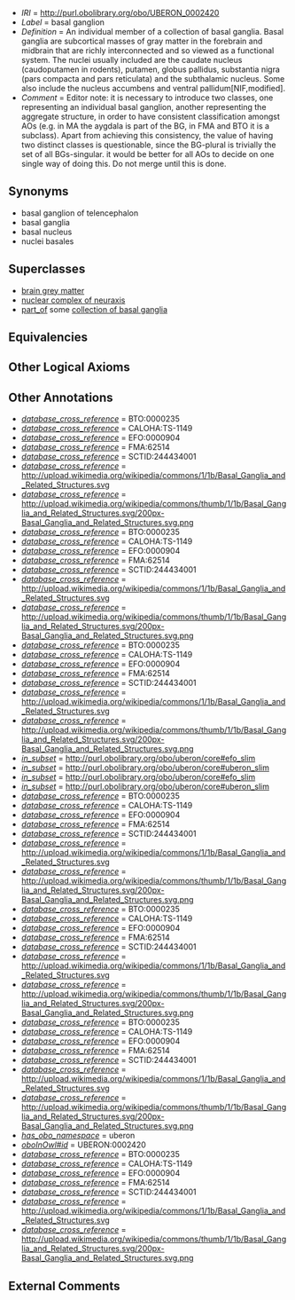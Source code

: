  * *IRI* = http://purl.obolibrary.org/obo/UBERON_0002420
 * *Label* = basal ganglion
 * *Definition* = An individual member of a collection of basal ganglia. Basal ganglia are subcortical masses of gray matter in the forebrain and midbrain that are richly interconnected and so viewed as a functional system. The nuclei usually included are the caudate nucleus (caudoputamen in rodents), putamen, globus pallidus, substantia nigra (pars compacta and pars reticulata) and the subthalamic nucleus. Some also include the nucleus accumbens and ventral pallidum[NIF,modified].
 * *Comment* = Editor note: it is necessary to introduce two classes, one representing an individual basal ganglion, another representing the aggregate structure, in order to have consistent classification amongst AOs (e.g. in MA the aygdala is part of the BG, in FMA and BTO it is a subclass). Apart from achieving this consistency, the value of having two distinct classes is questionable, since the BG-plural is trivially the set of all BGs-singular.  it would be better for all AOs to decide on one single way of doing this. Do not merge until this is done.

## Synonyms

 * basal ganglion of telencephalon
 * basal ganglia
 * basal nucleus
 * nuclei basales

## Superclasses

 * [brain grey matter](../../UBERON/28/UBERON_0003528.md)
 * [nuclear complex of neuraxis](../../UBERON/45/UBERON_0007245.md)
 * [part_of](../../BFO/50/BFO_0000050.md) some [collection of basal ganglia](../../UBERON/11/UBERON_0010011.md)

## Equivalencies


## Other Logical Axioms


## Other Annotations

 * *[database_cross_reference](../../ef/oboInOwl#hasDbXref.md)* = BTO:0000235
 * *[database_cross_reference](../../ef/oboInOwl#hasDbXref.md)* = CALOHA:TS-1149
 * *[database_cross_reference](../../ef/oboInOwl#hasDbXref.md)* = EFO:0000904
 * *[database_cross_reference](../../ef/oboInOwl#hasDbXref.md)* = FMA:62514
 * *[database_cross_reference](../../ef/oboInOwl#hasDbXref.md)* = SCTID:244434001
 * *[database_cross_reference](../../ef/oboInOwl#hasDbXref.md)* = http://upload.wikimedia.org/wikipedia/commons/1/1b/Basal_Ganglia_and_Related_Structures.svg
 * *[database_cross_reference](../../ef/oboInOwl#hasDbXref.md)* = http://upload.wikimedia.org/wikipedia/commons/thumb/1/1b/Basal_Ganglia_and_Related_Structures.svg/200px-Basal_Ganglia_and_Related_Structures.svg.png
 * *[database_cross_reference](../../ef/oboInOwl#hasDbXref.md)* = BTO:0000235
 * *[database_cross_reference](../../ef/oboInOwl#hasDbXref.md)* = CALOHA:TS-1149
 * *[database_cross_reference](../../ef/oboInOwl#hasDbXref.md)* = EFO:0000904
 * *[database_cross_reference](../../ef/oboInOwl#hasDbXref.md)* = FMA:62514
 * *[database_cross_reference](../../ef/oboInOwl#hasDbXref.md)* = SCTID:244434001
 * *[database_cross_reference](../../ef/oboInOwl#hasDbXref.md)* = http://upload.wikimedia.org/wikipedia/commons/1/1b/Basal_Ganglia_and_Related_Structures.svg
 * *[database_cross_reference](../../ef/oboInOwl#hasDbXref.md)* = http://upload.wikimedia.org/wikipedia/commons/thumb/1/1b/Basal_Ganglia_and_Related_Structures.svg/200px-Basal_Ganglia_and_Related_Structures.svg.png
 * *[database_cross_reference](../../ef/oboInOwl#hasDbXref.md)* = BTO:0000235
 * *[database_cross_reference](../../ef/oboInOwl#hasDbXref.md)* = CALOHA:TS-1149
 * *[database_cross_reference](../../ef/oboInOwl#hasDbXref.md)* = EFO:0000904
 * *[database_cross_reference](../../ef/oboInOwl#hasDbXref.md)* = FMA:62514
 * *[database_cross_reference](../../ef/oboInOwl#hasDbXref.md)* = SCTID:244434001
 * *[database_cross_reference](../../ef/oboInOwl#hasDbXref.md)* = http://upload.wikimedia.org/wikipedia/commons/1/1b/Basal_Ganglia_and_Related_Structures.svg
 * *[database_cross_reference](../../ef/oboInOwl#hasDbXref.md)* = http://upload.wikimedia.org/wikipedia/commons/thumb/1/1b/Basal_Ganglia_and_Related_Structures.svg/200px-Basal_Ganglia_and_Related_Structures.svg.png
 * *[in_subset](../../et/oboInOwl#inSubset.md)* = http://purl.obolibrary.org/obo/uberon/core#efo_slim
 * *[in_subset](../../et/oboInOwl#inSubset.md)* = http://purl.obolibrary.org/obo/uberon/core#uberon_slim
 * *[in_subset](../../et/oboInOwl#inSubset.md)* = http://purl.obolibrary.org/obo/uberon/core#efo_slim
 * *[in_subset](../../et/oboInOwl#inSubset.md)* = http://purl.obolibrary.org/obo/uberon/core#uberon_slim
 * *[database_cross_reference](../../ef/oboInOwl#hasDbXref.md)* = BTO:0000235
 * *[database_cross_reference](../../ef/oboInOwl#hasDbXref.md)* = CALOHA:TS-1149
 * *[database_cross_reference](../../ef/oboInOwl#hasDbXref.md)* = EFO:0000904
 * *[database_cross_reference](../../ef/oboInOwl#hasDbXref.md)* = FMA:62514
 * *[database_cross_reference](../../ef/oboInOwl#hasDbXref.md)* = SCTID:244434001
 * *[database_cross_reference](../../ef/oboInOwl#hasDbXref.md)* = http://upload.wikimedia.org/wikipedia/commons/1/1b/Basal_Ganglia_and_Related_Structures.svg
 * *[database_cross_reference](../../ef/oboInOwl#hasDbXref.md)* = http://upload.wikimedia.org/wikipedia/commons/thumb/1/1b/Basal_Ganglia_and_Related_Structures.svg/200px-Basal_Ganglia_and_Related_Structures.svg.png
 * *[database_cross_reference](../../ef/oboInOwl#hasDbXref.md)* = BTO:0000235
 * *[database_cross_reference](../../ef/oboInOwl#hasDbXref.md)* = CALOHA:TS-1149
 * *[database_cross_reference](../../ef/oboInOwl#hasDbXref.md)* = EFO:0000904
 * *[database_cross_reference](../../ef/oboInOwl#hasDbXref.md)* = FMA:62514
 * *[database_cross_reference](../../ef/oboInOwl#hasDbXref.md)* = SCTID:244434001
 * *[database_cross_reference](../../ef/oboInOwl#hasDbXref.md)* = http://upload.wikimedia.org/wikipedia/commons/1/1b/Basal_Ganglia_and_Related_Structures.svg
 * *[database_cross_reference](../../ef/oboInOwl#hasDbXref.md)* = http://upload.wikimedia.org/wikipedia/commons/thumb/1/1b/Basal_Ganglia_and_Related_Structures.svg/200px-Basal_Ganglia_and_Related_Structures.svg.png
 * *[database_cross_reference](../../ef/oboInOwl#hasDbXref.md)* = BTO:0000235
 * *[database_cross_reference](../../ef/oboInOwl#hasDbXref.md)* = CALOHA:TS-1149
 * *[database_cross_reference](../../ef/oboInOwl#hasDbXref.md)* = EFO:0000904
 * *[database_cross_reference](../../ef/oboInOwl#hasDbXref.md)* = FMA:62514
 * *[database_cross_reference](../../ef/oboInOwl#hasDbXref.md)* = SCTID:244434001
 * *[database_cross_reference](../../ef/oboInOwl#hasDbXref.md)* = http://upload.wikimedia.org/wikipedia/commons/1/1b/Basal_Ganglia_and_Related_Structures.svg
 * *[database_cross_reference](../../ef/oboInOwl#hasDbXref.md)* = http://upload.wikimedia.org/wikipedia/commons/thumb/1/1b/Basal_Ganglia_and_Related_Structures.svg/200px-Basal_Ganglia_and_Related_Structures.svg.png
 * *[has_obo_namespace](../../ce/oboInOwl#hasOBONamespace.md)* = uberon
 * *[oboInOwl#id](../../id/oboInOwl#id.md)* = UBERON:0002420
 * *[database_cross_reference](../../ef/oboInOwl#hasDbXref.md)* = BTO:0000235
 * *[database_cross_reference](../../ef/oboInOwl#hasDbXref.md)* = CALOHA:TS-1149
 * *[database_cross_reference](../../ef/oboInOwl#hasDbXref.md)* = EFO:0000904
 * *[database_cross_reference](../../ef/oboInOwl#hasDbXref.md)* = FMA:62514
 * *[database_cross_reference](../../ef/oboInOwl#hasDbXref.md)* = SCTID:244434001
 * *[database_cross_reference](../../ef/oboInOwl#hasDbXref.md)* = http://upload.wikimedia.org/wikipedia/commons/1/1b/Basal_Ganglia_and_Related_Structures.svg
 * *[database_cross_reference](../../ef/oboInOwl#hasDbXref.md)* = http://upload.wikimedia.org/wikipedia/commons/thumb/1/1b/Basal_Ganglia_and_Related_Structures.svg/200px-Basal_Ganglia_and_Related_Structures.svg.png

## External Comments

